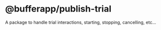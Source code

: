 # @bufferapp/publish-trial

A package to handle trial interactions, starting, stopping, cancelling, etc...
